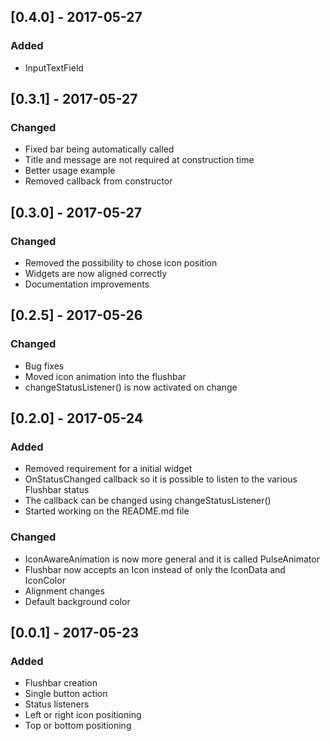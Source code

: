 ## [0.4.0] - 2017-05-27
### Added
- InputTextField

## [0.3.1] - 2017-05-27
### Changed
- Fixed bar being automatically called
- Title and message are not required at construction time
- Better usage example
- Removed callback from constructor

## [0.3.0] - 2017-05-27
### Changed
- Removed the possibility to chose icon position
- Widgets are now aligned correctly
- Documentation improvements

## [0.2.5] - 2017-05-26
### Changed
- Bug fixes
- Moved icon animation into the flushbar
- changeStatusListener() is now activated on change

## [0.2.0] - 2017-05-24
### Added
- Removed requirement for a initial widget
- OnStatusChanged callback so it is possible to listen to the various Flushbar status
- The callback can be changed using changeStatusListener()
- Started working on the README.md file

### Changed
- IconAwareAnimation is now more general and it is called PulseAnimator
- Flushbar now accepts an Icon instead of only the IconData and IconColor
- Alignment changes
- Default background color

## [0.0.1] - 2017-05-23
             
### Added
- Flushbar creation
- Single button action
- Status listeners
- Left or right icon positioning
- Top or bottom positioning